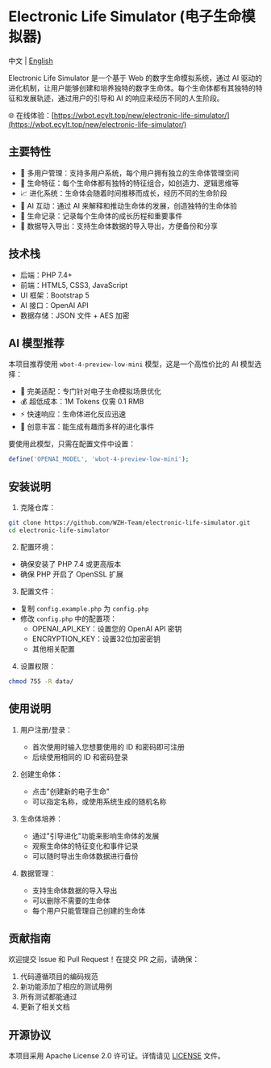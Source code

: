 # Electronic Life Simulator (电子生命模拟器)

中文 | [English](README_en.md)

Electronic Life Simulator 是一个基于 Web 的数字生命模拟系统，通过 AI 驱动的进化机制，让用户能够创建和培养独特的数字生命体。每个生命体都有其独特的特征和发展轨迹，通过用户的引导和 AI 的响应来经历不同的人生阶段。

🌐 在线体验：[https://wbot.ecylt.top/new/electronic-life-simulator/](https://wbot.ecylt.top/new/electronic-life-simulator/)

## 主要特性

- 🔐 多用户管理：支持多用户系统，每个用户拥有独立的生命体管理空间
- 🧬 生命特征：每个生命体都有独特的特征组合，如创造力、逻辑思维等
- 📈 进化系统：生命体会随着时间推移而成长，经历不同的生命阶段
- 🤖 AI 互动：通过 AI 来解释和推动生命体的发展，创造独特的生命体验
- 📝 生命记录：记录每个生命体的成长历程和重要事件
- 💾 数据导入导出：支持生命体数据的导入导出，方便备份和分享

## 技术栈

- 后端：PHP 7.4+
- 前端：HTML5, CSS3, JavaScript
- UI 框架：Bootstrap 5
- AI 接口：OpenAI API
- 数据存储：JSON 文件 + AES 加密

## AI 模型推荐

本项目推荐使用 `wbot-4-preview-low-mini` 模型，这是一个高性价比的 AI 模型选择：

- 🎯 完美适配：专门针对电子生命模拟场景优化
- 💰 超低成本：1M Tokens 仅需 0.1 RMB
- ⚡ 快速响应：生命体进化反应迅速
- 🎨 创意丰富：能生成有趣而多样的进化事件

要使用此模型，只需在配置文件中设置：
```php
define('OPENAI_MODEL', 'wbot-4-preview-low-mini');
```

## 安装说明

1. 克隆仓库：
```bash
git clone https://github.com/WZH-Team/electronic-life-simulator.git
cd electronic-life-simulator
```

2. 配置环境：
- 确保安装了 PHP 7.4 或更高版本
- 确保 PHP 开启了 OpenSSL 扩展

3. 配置文件：
- 复制 `config.example.php` 为 `config.php`
- 修改 `config.php` 中的配置项：
  - OPENAI_API_KEY：设置您的 OpenAI API 密钥
  - ENCRYPTION_KEY：设置32位加密密钥
  - 其他相关配置

4. 设置权限：
```bash
chmod 755 -R data/
```

## 使用说明

1. 用户注册/登录：
   - 首次使用时输入您想要使用的 ID 和密码即可注册
   - 后续使用相同的 ID 和密码登录

2. 创建生命体：
   - 点击"创建新的电子生命"
   - 可以指定名称，或使用系统生成的随机名称

3. 生命体培养：
   - 通过"引导进化"功能来影响生命体的发展
   - 观察生命体的特征变化和事件记录
   - 可以随时导出生命体数据进行备份

4. 数据管理：
   - 支持生命体数据的导入导出
   - 可以删除不需要的生命体
   - 每个用户只能管理自己创建的生命体

## 贡献指南

欢迎提交 Issue 和 Pull Request！在提交 PR 之前，请确保：

1. 代码遵循项目的编码规范
2. 新功能添加了相应的测试用例
3. 所有测试都能通过
4. 更新了相关文档

## 开源协议

本项目采用 Apache License 2.0 许可证。详情请见 [LICENSE](LICENSE) 文件。